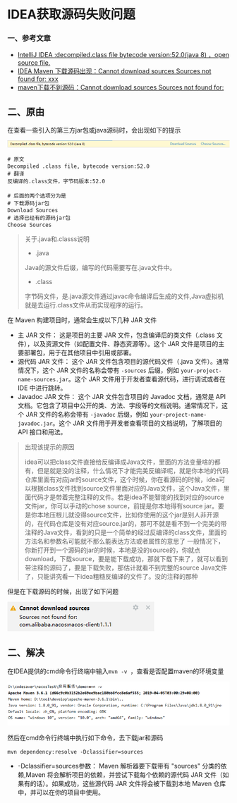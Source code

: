 # IDEA获取源码失败问题

### 一、参考文章

- [IntelliJ IDEA :decompiled.class file bytecode version:52.0(java 8) ，open source file.](https://blog.csdn.net/qq_27093465/article/details/52858092)
- [IDEA Maven 下载源码出现：Cannot download sources Sources not found for: xxx](https://www.jianshu.com/p/a259e322794c)
- [maven下载不到源码：Cannot download sources Sources not found for:](https://blog.csdn.net/maoyuanming0806/article/details/120079191)

## 二、原由

在查看一些引入的第三方jar包或java源码时，会出现如下的提示

![image-20240505154616591](IDEA%E4%B8%8B%E8%BD%BD%E6%BA%90%E7%A0%81%E5%A4%B1%E8%B4%A5.assets/image-20240505154616591.png)

```
# 原文
Decompiled .class file, bytecode version:52.0
# 翻译
反编译的.class文件，字节码版本:52.0

# 后面的两个选项分为是
# 下载源码jar包
Download Sources
# 选择已经有的源码jar包
Choose Sources
```

> 关于.java和.classs说明
>
> - .java
>
> Java的源文件后缀，编写的代码需要写在.java文件中。
>
> - .class
>
> 字节码文件，是.java源文件通过javac命令编译后生成的文件,Java虚拟机就是去运行.class文件从而实现程序的运行。

在 Maven 构建项目时，通常会生成以下几种 JAR 文件

- 主 JAR 文件： 这是项目的主要 JAR 文件，包含编译后的类文件（.class 文件），以及资源文件（如配置文件、静态资源等）。这个 JAR 文件是项目的主要部署包，用于在其他项目中引用或部署。
- 源代码 JAR 文件： 这个 JAR 文件包含项目的源代码文件（.java 文件）。通常情况下，这个 JAR 文件的名称会带有 `-sources` 后缀，例如 `your-project-name-sources.jar`。这个 JAR 文件用于开发者查看源代码，进行调试或者在 IDE 中进行跳转。
- Javadoc JAR 文件： 这个 JAR 文件包含项目的 Javadoc 文档，通常是 API 文档。它包含了项目中公开的类、方法、字段等的文档说明。通常情况下，这个 JAR 文件的名称会带有 `-javadoc` 后缀，例如 `your-project-name-javadoc.jar`。这个 JAR 文件用于开发者查看项目的文档说明，了解项目的 API 接口和用法。

>出现该提示的原因
>
>idea可以把class文件直接给反编译成Java文件，里面的方法变量啥的都有，但是就是没的注释，什么情况下才能完美反编译呢，就是你本地的代码仓库里面有对应jar的source文件，这个时候，你在看源码的时候，idea可以根据class文件找到source文件里面对应的Java文件，这个Java文件，里面代码才是带着完整注释的文件。若是idea不能智能的找到对应的source文件jar，你可以手动的chose source，前提是你本地得有source jar。要是你本地压根儿就没得source文件，比如你使用的这个jar是别人非开源的，在代码仓库是没有对应source.jar的，那可不就是看不到一个完美的带注释的Java文件，看到的只是一个简单的经过反编译的class文件，里面的方法名和参数名可能就不那么能表达方法或者属性的意思了
>一般情况下，你新打开到一个源码的jar的时候，本地是没的source的，你就点download，下载source，要是能下载成功，那就下载下来了，就可以看到带注释的源码了，要是下载失败，那估计就看不到完整的source Java文件了，只能讲究看一下idea粗糙反编译的文件了。没的注释的那种

但是在下载源码的时候，出现了如下问题

![image-20240505153642679](IDEA%E4%B8%8B%E8%BD%BD%E6%BA%90%E7%A0%81%E5%A4%B1%E8%B4%A5.assets/image-20240505153642679.png)

## 二、解决

在IDEA提供的cmd命令行终端中输入`mvn -v `，查看是否配置maven的环境变量

![image-20240505161810746](IDEA%E4%B8%8B%E8%BD%BD%E6%BA%90%E7%A0%81%E5%A4%B1%E8%B4%A5.assets/image-20240505161810746.png)

然后在cmd命令行终端中执行如下命令，去下载jar和源码

```
mvn dependency:resolve -Dclassifier=sources
```

- -Dclassifier=sources参数： Maven 解析器要下载带有 "sources" 分类的依赖,Maven 将会解析项目的依赖，并尝试下载每个依赖的源代码 JAR 文件（如果有的话）。如果成功，这些源代码 JAR 文件将会被下载到本地 Maven 仓库中，并可以在你的项目中使用。